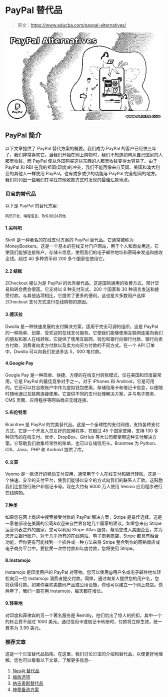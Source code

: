 # PayPal 替代品

> 原文：<https://www.educba.com/paypal-alternatives/>

![PayPal Alternatives](img/639bdae6d759cf810324d2fbf1398081.png)



## PayPal 简介

以下文章提供了 PayPal 替代方案的概要。我们成为 PayPal 的客户已经快三年了，我们非常喜欢它。当我们开始在网上购物时，我们不知道如何从自己国家的人那里收钱，而 PayPal 使从外国购买这些东西的人那里收钱变得太容易了。由于 PayPal 和 RBI 在我的祖国(印度)的冲突，我们不能再像来自英国、美国和澳大利亚的其他人一样使用 PayPal。也有或多或少的功能与 PayPal 完全相同的地方。我们将列出一些我们在寻找其他收款方式时发现的最佳汇款地点。

### 贝宝的替代品

以下是 PayPal 的替代方案:

<small>网页开发、编程语言、软件测试&其他</small>

#### 1.尖叫吧

Skrill 是一种著名的在线支付方案的 PayPal 替代品。它通常被称为 MoneyBookers。这是一个基本的在线支付门户网站，用于个人和商业用途。它使我们能够连接账户，存储卡信息，使用我们的电子邮件地址和密码来发送和接收金钱。超过 40 多种货币和 200 多个国家在使用它。

#### 2.2 结账

2Checkout 被认为是 PayPal 的优秀替代品。这是国际通用的收费方式。预计交易和转会费会很高。它支持以 8 种支付形式、200 个国家和 30 种语言发送和接受付款。与其他选项相比，它提供了更多的便利，这也是大多数用户选择 2Checkout 支付方式进行在线购物的原因。

#### 3.德沃拉

Dwolla 是一种快速发展的支付解决方案，适用于完全可调的组织。这是 PayPal 的一种简单、划算、受欢迎的在线支付服务。它使我们能够使用互联网连接向我们的朋友和家人在线转账。它提供了使用互联网、钱包和银行向银行付款、银行向卖方付款、消费者向卖方付款以及卖方向买方付款的不同方式。在一个 API 订单中，Dwolla 可以向我们发送多达 5，000 笔付款。

#### 4.Google Pay

Google Pay 是一种简单、快捷、方便的在线支付转账模式，仅在美国和印度最常用。它是 PayPal 的最佳竞争对手之一。对于 iPhones 和 Android，它是可用的。它还可以在谷歌账户中作为虚拟钱包使用，存储信用卡和借记卡信息，以便随时随地通过互联网连接使用。它提供不同的支付处理解决方案，并与电子商务、CMS 页面、应用程序等网站商店无缝连接。

#### 5.布伦特里

Braintree 是 PayPal 的完美替代品。这是一个全球性的支付网络，支持各种支付方式。它是一个开发人员友好的应用程序，在超过 45 个国家使用，支持 130 多种货币的在线支付。优步、DropBox、GitHub 等大公司都使用这种支付解决方案。它帮助我们收集经常性的账单，也可以存储信用卡。Braintree 为 Python、iOS、Java、PHP 和 Android 提供了库。

#### 6.文莫

Venmo 是一款流行的移动支付应用，通常用于个人在线支付和银行转账。这是一个快速、安全的支付平台，使我们能够以安全的方式向我们的联系人汇款。这鼓励我们连接银行账户和借记卡号。现在大约有 6000 万人使用 Venmo 应用程序进行在线购物。

#### 7.种类

如果您在网上商店中搜索接受付款的 PayPal 解决方案，Stripe 是最佳选择。这是一家总部设在美国的公司&欢迎来自世界各地几个国家的建议。如果您来自 Stripe 运营列表之外的国家，您可以利用 Stripe Atlas 服务，帮助您进入美国企业，并为您开立银行账户。对于几乎所有的在线网站、电子商务商店，Stripe 都具有融合功能，但你更有可能找到一个插件或一种方法来将 Stripe 整合到你的网络商店或电子商务平台中。要接受一次性付款和年度付款，您将使用 Stripe。

#### 8.Instamojo

Instamojo 是印度用户的 PayPal 对等物。您可以使用@用户名或电子邮件地址轻松向另一位 Instamojo 消费者提交付款。同样，通过向某人提供您的用户名，您将获得付款。如果你喜欢卖数码产品或公用设施，你也可以建立一个网上商店。快两年了，我们一直在用 Instamojo，每天都在增长。

#### 9.轻率地

对印度和菲律宾的另一个著名服务是 Remitly。他们给出了惊人的折扣，其中一个的转会费不超过 1000 美元。通过信用卡或借记卡转账时，付款将立即生效，统一费率为 3.99 美元。

### 推荐文章

这是一个贝宝替代品指南。在这里，我们讨论贝宝的介绍和替代品，以便更好地理解。您也可以看看以下文章，了解更多信息–

1.  [Neo4j 替代品](https://www.educba.com/neo4j-alternatives/)
2.  [缩放选项](https://www.educba.com/zoom-alternatives/)
3.  [纳吉奥斯替代品](https://www.educba.com/nagios-alternatives/)
4.  [神童备选方案](https://www.educba.com/wunderlist-alternatives/)





